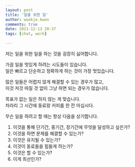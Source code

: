 ```yaml
---  
layout: post  
title: '일을 위한 일'  
author: wookje.kwon  
comments: true  
date: 2021-12-13 20:37  
tags: [chat, work]  
  
---  
```


저는 일을 위한 일을 하는 것을 굉장히 싫어합니다.

가끔 일을 멋있게 하려는 시도들이 있습니다.  
일은 빠르고 단순하고 정확하게 하는 것이 가장 멋있습니다.  

많은 일들은 어렵지 않게 해결할 수 있는 경우가 많고,  
이것 저것 따질 것 없이 그냥 하면 되는 경우가 많습니다.  

목표가 없는 일은 하지 않는 게 맞습니다.  
차라리 그 시간에 동료랑 커피를 한 잔 마십시다.  

무슨 일을 하려고 할 때는 항상 다음을 상기합니다.

1. 이것을 통해 단기간, 중기간, 장기간에 무엇을 달성하고 싶은가?  
2. 이것을 하면 문제를 해결할 수 있는가?  
3. 이것은 유지될 수 있는가?  
4. 이것이 동료들을 힘들게 하는가?  
5. 이것은 할 수 있는가?  
6. 이게 최선인가?  
